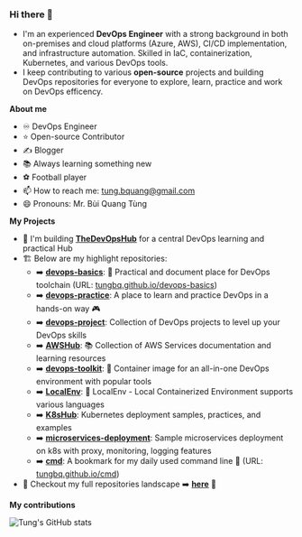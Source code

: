 ### Hi there 👋
- I'm an experienced **DevOps Engineer** with a strong background in both on-premises and cloud platforms (Azure, AWS), CI/CD implementation, and infrastructure automation. Skilled in IaC, containerization, Kubernetes, and various DevOps tools.
- I keep contributing to various **open-source** projects and building DevOps repositories for everyone to explore, learn, practice and work on DevOps efficency.

**About me**
- ♾️ DevOps Engineer
- ⭐ Open-source Contributor
- ✍️ Blogger
- 📚 Always learning something new
- ⚽ Football player
- 📫 How to reach me: tung.bquang@gmail.com
- 😄 Pronouns: Mr. Bùi Quang Tùng

**My Projects**
-  🚀 I'm building [**TheDevOpsHub**](https://github.com/TheDevOpsHub) for a central DevOps learning and practical Hub
- 🏗️ Below are my highlight repositories:
   - ➡️ [**devops-basics**](https://github.com/tungbq/devops-basics): 🚀 Practical and document place for DevOps toolchain (URL: [tungbq.github.io/devops-basics](https://tungbq.github.io/devops-basics/))
   - ➡️ [**devops-practice**](https://github.com/tungbq/devops-practice): A place to learn and practice DevOps in a hands-on way 🎮
   - ➡️ [**devops-project**](https://github.com/tungbq/devops-project): Collection of DevOps projects to level up your DevOps skills
   - ➡️ [**AWSHub**](https://github.com/tungbq/AWSHub): 📚 Collection of AWS Services documentation and learning resources
   - ➡️ [**devops-toolkit**](https://github.com/tungbq/devops-toolkit): 🐳 Container image for an all-in-one DevOps environment with popular tools
   - ➡️ [**LocalEnv**](https://github.com/tungbq/LocalEnv): 🐳 LocalEnv - Local Containerized Environment supports various languages
   - ➡️ [**K8sHub**](https://github.com/tungbq/K8sHub): Kubernetes deployment samples, practices, and examples
   - ➡️ [**microservices-deployment**](https://github.com/TheDevOpsHub/microservices-deployment): Sample microservices deployment on k8s with proxy, monitoring, logging features
   - ➡️ [**cmd**](https://github.com/tungbq/cmd): A bookmark for my daily used command line :bookmark: (URL: [tungbq.github.io/cmd](https://tungbq.github.io/cmd))
- 👀 Checkout my full repositories landscape ➡️ [**here**](https://github.com/tungbq/repos/blob/main/README.md) 🚀

**My contributions**

![Tung's GitHub stats](https://github-readme-stats.vercel.app/api?username=tungbq&count_private=true&theme=tokyonight&show_icons=true)
